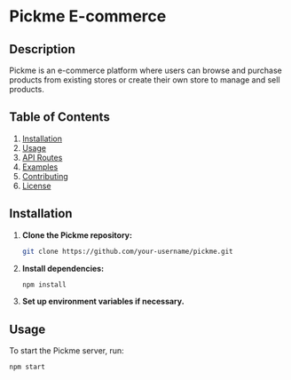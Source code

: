 # Pickme E-commerce

## Description

Pickme is an e-commerce platform where users can browse and purchase products from existing stores or create their own store to manage and sell products.

## Table of Contents

1. [Installation](#installation)
2. [Usage](#usage)
3. [API Routes](#api-routes)
4. [Examples](#examples)
5. [Contributing](#contributing)
6. [License](#license)

## Installation

1. **Clone the Pickme repository:**

    ```bash
    git clone https://github.com/your-username/pickme.git
    ```

2. **Install dependencies:**

    ```bash
    npm install
    ```

3. **Set up environment variables if necessary.**

## Usage

To start the Pickme server, run:

```bash
npm start
